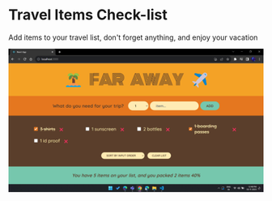 # Travel Items Check-list

Add items to your travel list, don't forget anything, and enjoy your vacation

![app-screenshot](public/app-screenshot.png "Travel List Application")
